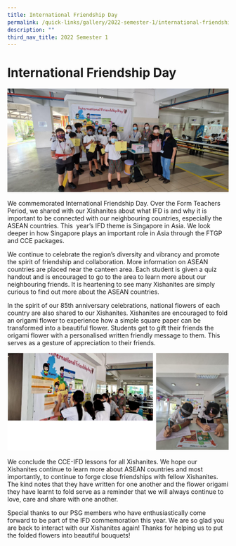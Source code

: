 ```yaml
---
title: International Friendship Day
permalink: /quick-links/gallery/2022-semester-1/international-friendship-day
description: ""
third_nav_title: 2022 Semester 1
---
```

# **International Friendship Day**

![](/images/IFD4.jpg)

We commemorated International Friendship Day. Over the Form Teachers Period, we shared with our Xishanites about what IFD is and why it is important to be connected with our neighbouring countries, especially the ASEAN countries. This  year’s IFD theme is Singapore in Asia. We look deeper in how Singapore plays an important role in Asia through the FTGP and CCE packages.   

We continue to celebrate the region’s diversity and vibrancy and promote the spirit of friendship and collaboration. More information on ASEAN countries are placed near the canteen area. Each student is given a quiz handout and is encouraged to go to the area to learn more about our neighbouring friends. It is heartening to see many Xishanites are simply curious to find out more about the ASEAN countries.


In the spirit of our 85th anniversary celebrations, national flowers of each country are also shared to our Xishanites. Xishanites are encouraged to fold an origami flower to experience how a simple square paper can be transformed into a beautiful flower. Students get to gift their friends the origami flower with a personalised written friendly message to them. This serves as a gesture of appreciation to their friends.

![](/images/IFD-1.jpg)

We conclude the CCE-IFD lessons for all Xishanites. We hope our Xishanites continue to learn more about ASEAN countries and most importantly, to continue to forge close friendships with fellow Xishanites. The kind notes that they have written for one another and the flower origami they have learnt to fold serve as a reminder that we will always continue to love, care and share with one another.

Special thanks to our PSG members who have enthusiastically come forward to be part of the IFD commemoration this year. We are so glad you are back to interact with our Xishanites again! Thanks for helping us to put the folded flowers into beautiful bouquets!